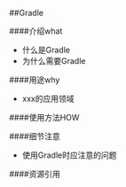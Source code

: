 ##Gradle


####介绍what
* 什么是Gradle
* 为什么需要Gradle


####用途why
* xxx的应用领域


####使用方法HOW


####细节注意
* 使用Gradle时应注意的问题



####资源引用